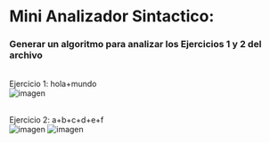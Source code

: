 # Mini Analizador Sintactico: 

### Generar un algoritmo para analizar los Ejercicios 1 y 2 del archivo

<br>Ejercicio 1: hola+mundo<br />
![imagen](https://user-images.githubusercontent.com/75290686/196600124-ecb2fbf0-4ad5-4943-85c9-3246cda1fbbf.png)

<br>Ejercicio 2: a+b+c+d+e+f<br/>
![imagen](https://user-images.githubusercontent.com/75290686/196600232-9b1b9350-1a97-4c1e-8c9a-80f6b87b8f85.png)
![imagen](https://user-images.githubusercontent.com/75290686/196600389-66303109-fe68-4796-b631-c074ceac14db.png)
